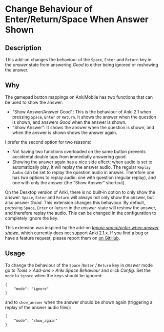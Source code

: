 # Change Behaviour of Enter/Return/Space When Answer Shown

## Description
This add-on changes the behaviour of the ``Space``, ``Enter`` and ``Return`` key in the *answer* state from answering *Good* to either being ignored or reshowing the answer.

## Why
The gamepad button mappings on AnkiMobile has two functions that can be used to show the answer:

- "Show Answer/Answer Good": This is the behaviour of Anki 2.1 when pressing ``Space``, ``Enter`` or ``Return``. It shows the answer when the question is shown, and answers *Good* when the answer is shown.
- "Show Answer": It shows the answer when the question is shown, and when the answer is shown shows the answer again. 

I prefer the second option for two reasons:

- Not having two functions overloaded on the same button prevents accidental double taps from immediatly answering good. 
- Showing the answer again has a nice side effect: when audio is set to automatically play, it will replay the answer audio. The regular ``Replay Audio`` can be set to replay the question audio in answer. Therefore one has two options to replay audio: one with question (regular replay), and one with only the answer (the "Show Answer" shortcut).

On the Desktop version of Anki, there is no built-in option to only show the answer. ``Space``, ``Enter`` and ``Return`` will always not only show the answer, but also answer *Good*. This extension changes this behaviour. By default, pressing ``Space``, ``Enter`` or ``Return`` in the *answer*-state will reshow the answer, and therefore replay the audio. This can be changed in the configuration to completely ignore the key.

This extension was inspired by the add-on [*Ignore space/enter when answer shown*](https://ankiweb.net/shared/info/2160758119), which currently does not support Anki 2.1.x. If you find a bug or have a feature request, please report them on [on GitHub](https://github.com/baderj/anki-space-behaviour). 

## Usage
To change the behaviour of the ``Space`` /``Enter`` / ``Return`` key in *answer* mode go to *Tools > Add-ons > Anki Space Behaviour* and click *Config*. Set the ``mode`` to ``ignore`` when the keys should be ignored:

```
{
    "mode": "ignore"
}
```

and to ``show_answer`` when the answer should be shown again (triggering a replay of the answer audio files):

```
{
    "mode": "show_again"
}
```

